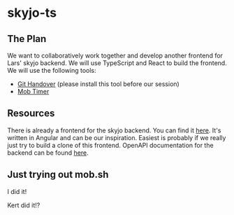 # skyjo-ts

## The Plan

We want to collaboratively work together and develop another frontend for Lars' skyjo backend. We will use TypeScript and React to build the frontend. We will use the following tools:

- [Git Handover](https://mob.sh/) (please install this tool before our session)
- [Mob Timer](https://mobti.me)

## Resources

There is already a frontend for the skyjo backend. You can find it [here](https://www.skyjo.tomiste.com/). It's written in Angular and can be our inspiration. Easiest is probably if we really just try to build a clone of this frontend.
OpenAPI documentation for the backend can be found [here](https://play-skyjo-ae5db0018a23.herokuapp.com/swagger-ui/index.html).

## Just trying out mob.sh

I did it!

Kert did it!?

